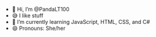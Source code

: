 - 👋 Hi, I’m @PandaLT100
- 😅 I like stuff
- 🌱 I’m currently learning JavaScript, HTML, CSS, and C#
- 😄 Pronouns: She/her

<!---
PandaLT100/PandaLT100 is a ✨ special ✨ repository because its `README.md` (this file) appears on your GitHub profile.
You can click the Preview link to take a look at your changes.
--->
